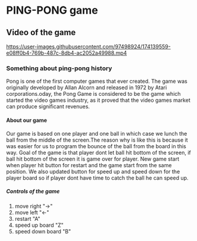 # PING-PONG game

## Video of the game

https://user-images.githubusercontent.com/97498924/174139559-e08ff0b4-769b-487c-8db4-ac2052a49988.mp4

### Something about ping-pong history

Pong is one of the first computer games that ever created. The game was originally developed by Allan Alcorn and released in 1972 by Atari corporations.oday, the Pong Game is considered to be the game which started the video games industry, as it proved that the video games market can produce significant revenues.

#### About our game

Our game is based on one player and one ball in which case we lunch the ball from the middle of the screen.The reason why is like this is because it was easier for us to program the bounce of the ball from the board in this way. Goal of the game is that player dont let ball hit bottom of the screen, if ball hit bottom of the screen it is game over for player. New game start when player hit button for restart and the game start from the same position. We also updated button for speed up and speed down for the player board so if player dont have time to catch the ball he can speed up.

##### Controls of the game

1. move right "->"
2. move left "<-"
3. restart "A"
4. speed up board "Z"
5. speed down board "B"

